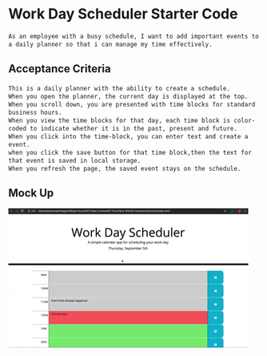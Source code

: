 # Work Day Scheduler Starter Code
    As an employee with a busy schedule, I want to add important events to a daily planner so that i can manage my time effectively. 

## Acceptance Criteria
    This is a daily planner with the ability to create a schedule.
    When you open the planner, the current day is displayed at the top.
    When you scroll down, you are presented with time blocks for standard business hours. 
    When you view the time blocks for that day, each time block is color-coded to indicate whether it is in the past, present and future.
    When you click into the time-block, you can enter text and create a event.
    when you click the save button for that time block,then the text for that event is saved in local storage.
    When you refresh the page, the saved event stays on the schedule. 

## Mock Up
![App Screenshot](./assets/images/homework-demo.gif)
